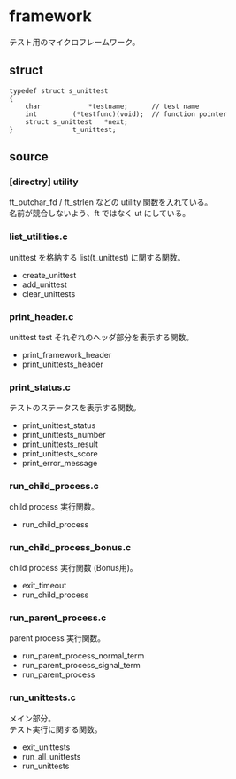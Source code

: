 # framework

テスト用のマイクロフレームワーク。  

## struct

```
typedef struct s_unittest
{
	char			*testname;		// test name
	int			(*testfunc)(void);	// function pointer
	struct s_unittest	*next;
}				t_unittest;
```


## source

### [directry] utility

ft_putchar_fd / ft_strlen などの utility 関数を入れている。  
名前が競合しないよう、ft ではなく ut にしている。  


### list_utilities.c

unittest を格納する list(t_unittest) に関する関数。  

- create_unittest
- add_unittest
- clear_unittests


### print_header.c

unittest test それぞれのヘッダ部分を表示する関数。  

- print_framework_header
- print_unittests_header


### print_status.c

テストのステータスを表示する関数。  

- print_unittest_status
- print_unittests_number
- print_unittests_result
- print_unittests_score
- print_error_message


### run_child_process.c

child process 実行関数。  

- run_child_process


### run_child_process_bonus.c

child process 実行関数 (Bonus用)。  

- exit_timeout
- run_child_process


### run_parent_process.c

parent process 実行関数。  

- run_parent_process_normal_term
- run_parent_process_signal_term
- run_parent_process

### run_unittests.c

メイン部分。  
テスト実行に関する関数。  

- exit_unittests
- run_all_unittests
- run_unittests